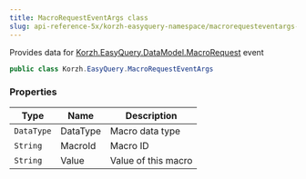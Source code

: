 ```yaml
---
title: MacroRequestEventArgs class
slug: api-reference-5x/korzh-easyquery-namespace/macrorequesteventargs-class
---
```



Provides data for [Korzh.EasyQuery.DataModel.MacroRequest](/api-reference-5x/korzh-easyquery-namespace/datamodel-class) event
```csharp
public class Korzh.EasyQuery.MacroRequestEventArgs

```

### Properties

| Type | Name | Description | 
| --- | --- | --- | 
| `DataType` | DataType | Macro data type | 
| `String` | MacroId | Macro ID | 
| `String` | Value | Value of this macro |